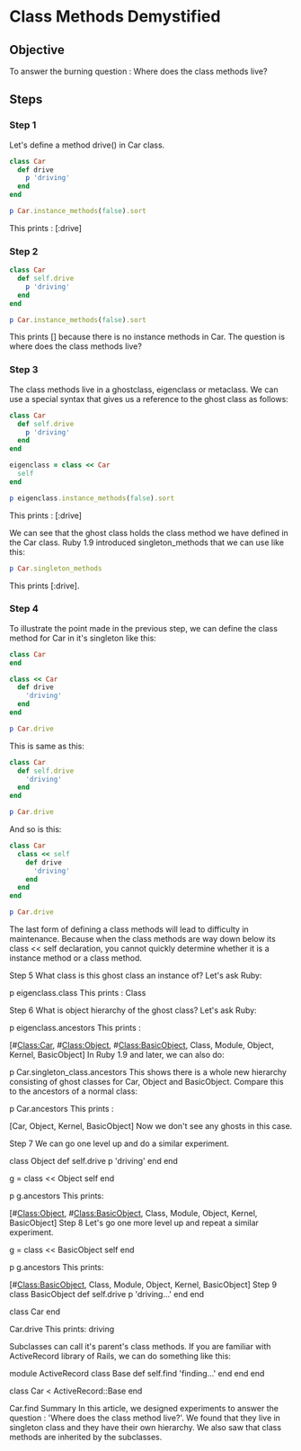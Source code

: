 # Class Methods Demystified

## Objective

To answer the burning question : Where does the class methods live?

## Steps

### Step 1

Let's define a method drive() in Car class.

```ruby
class Car
  def drive
    p 'driving'
  end
end

p Car.instance_methods(false).sort
```

This prints : [:drive]

### Step 2

```ruby
class Car
  def self.drive
    p 'driving'
  end
end

p Car.instance_methods(false).sort
```

This prints [] because there is no instance methods in Car. The question is where does the class methods live?

### Step 3

The class methods live in a ghostclass, eigenclass or metaclass. We can use a special syntax that gives us a reference to the ghost class as follows:

```ruby
class Car
  def self.drive
    p 'driving'
  end
end

eigenclass = class << Car
  self
end

p eigenclass.instance_methods(false).sort
```

This prints : [:drive]

We can see that the ghost class holds the class method we have defined in the Car class. Ruby 1.9 introduced singleton_methods that we can use like this:

```ruby
p Car.singleton_methods
```

This prints [:drive].

### Step 4

To illustrate the point made in the previous step, we can define the class method for Car in it's singleton like this:

```ruby
class Car
end

class << Car
  def drive
    'driving'
  end
end

p Car.drive
```

This is same as this:

```ruby
class Car
  def self.drive
    'driving'
  end
end

p Car.drive
```

And so is this:

```ruby
class Car
  class << self
    def drive
      'driving'
    end
  end
end

p Car.drive
```

The last form of defining a class methods will lead to difficulty in maintenance. Because when the class methods are way down below its class << self declaration, you cannot quickly determine whether it is a instance method or a class method.

Step 5
What class is this ghost class an instance of? Let's ask Ruby:

p eigenclass.class
This prints : Class

Step 6
What is object hierarchy of the ghost class? Let's ask Ruby:

p eigenclass.ancestors
This prints :

[#<Class:Car>, #<Class:Object>, #<Class:BasicObject>, Class, Module, Object, Kernel, BasicObject]
In Ruby 1.9 and later, we can also do:

p Car.singleton_class.ancestors
This shows there is a whole new hierarchy consisting of ghost classes for Car, Object and BasicObject. Compare this to the ancestors of a normal class:

p Car.ancestors
This prints :

[Car, Object, Kernel, BasicObject]
Now we don't see any ghosts in this case.

Step 7
We can go one level up and do a similar experiment.

class Object
  def self.drive
    p 'driving'
  end
end

g = class << Object
self
end

p g.ancestors
This prints:

[#<Class:Object>, #<Class:BasicObject>, Class, Module, Object, Kernel, BasicObject]
Step 8
Let's go one more level up and repeat a similar experiment.

g = class << BasicObject
self
end

p g.ancestors
This prints:

[#<Class:BasicObject>, Class, Module, Object, Kernel, BasicObject]
Step 9
class BasicObject
  def self.drive
    p 'driving...'
  end
end

class Car
end

Car.drive
This prints: driving

Subclasses can call it's parent's class methods. If you are familiar with ActiveRecord library of Rails, we can do something like this:

module ActiveRecord
  class Base
    def self.find
      'finding...'
    end
  end
end

class Car < ActiveRecord::Base
end

Car.find
Summary
In this article, we designed experiments to answer the question : 'Where does the class method live?'. We found that they live in singleton class and they have their own hierarchy. We also saw that class methods are inherited by the subclasses.